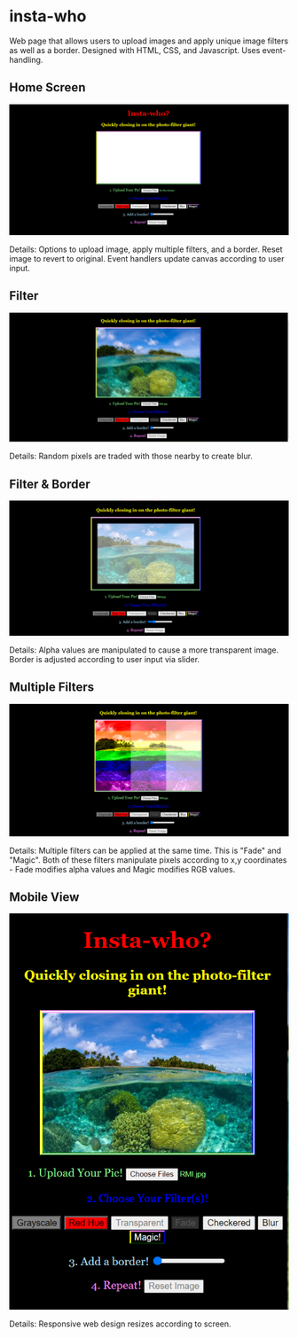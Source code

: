 # insta-who
Web page that allows users to upload images and apply unique image filters as well as a border. 
Designed with HTML, CSS, and Javascript. Uses event-handling.

## Home Screen
![](screenshots/instawho-home.PNG)

Details: Options to upload image, apply multiple filters, and a border. Reset image to revert to original.
Event handlers update canvas according to user input.

## Filter
![](screenshots/instawho-blur-filter.PNG)

Details: Random pixels are traded with those nearby to create blur.

## Filter & Border
![](screenshots/instawho-transparent-border.PNG)

Details: Alpha values are manipulated to cause a more transparent image. Border is adjusted according to user input via slider.

## Multiple Filters
![](screenshots/instawho-multiple-filters.PNG)

Details: Multiple filters can be applied at the same time. This is "Fade" and "Magic". 
Both of these filters manipulate pixels according to x,y coordinates - Fade modifies alpha values and Magic modifies RGB values.

## Mobile View
![](screenshots/instawho-mobile.PNG)

Details: Responsive web design resizes according to screen.
